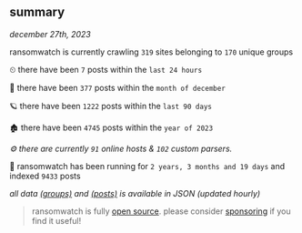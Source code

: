 
## summary
_december 27th, 2023_

ransomwatch is currently crawling `319` sites belonging to `170` unique groups

⏲ there have been `7` posts within the `last 24 hours`

🦈 there have been `377` posts within the `month of december`

🪐 there have been `1222` posts within the `last 90 days`

🏚 there have been `4745` posts within the `year of 2023`

_⚙️ there are currently `91` online hosts & `102` custom parsers._

🦕 ransomwatch has been running for `2 years, 3 months and 19 days` and indexed `9433` posts

_all data  [(groups)](http://ransomwhat.telemetry.ltd/groups) and [(posts)](http://ransomwhat.telemetry.ltd/posts) is available in JSON (updated hourly)_

> ransomwatch is fully [open source](https://github.com/joshhighet/ransomwatch#ransomwatch--). please consider [sponsoring](https://github.com/sponsors/joshhighet) if you find it useful!
